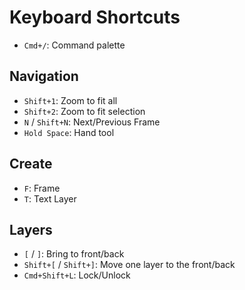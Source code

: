 # Keyboard Shortcuts

- `Cmd+/`: Command palette

## Navigation
- `Shift+1`: Zoom to fit all
- `Shift+2`: Zoom to fit selection
- `N` / `Shift+N`: Next/Previous Frame
- `Hold Space`: Hand tool

## Create
- `F`: Frame
- `T`: Text Layer

## Layers
- `[` / `]`: Bring to front/back
- `Shift+[` / `Shift+]`: Move one layer to the front/back
- `Cmd+Shift+L`: Lock/Unlock
